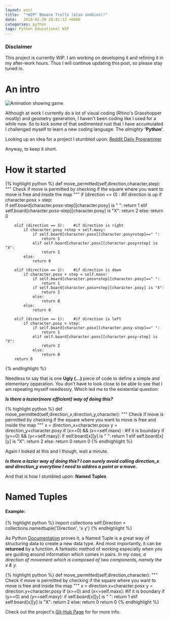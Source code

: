 ```yaml
---
layout: post
title:  "*WIP* Beware Trolls (also zombies)!"
date:   2018-02-20 20:41:12 +0000
categories: python
tags: Python Educational WIP
---
```

### Disclaimer
This project is currently WIP. I am working on developing it and refining it in my after-work hours. Thus I will continue updating this post, so please stay tuned in.
# An intro
![Animation showing game][animation]


Although at work I currently do a lot of visual coding (Rhino's Grasshopper mostly) and geometry generation, I haven't been coding like I used for a while now. So to kick some of that sedimented rust that I have accumulated I challenged myself to learn a new coding language. The *almighty* __'Python'__.

 Looking up an idea for a project I stumbled upon: [Reddit Daily Programmer][Reddit-challenge]

Anyway, to keep it short.

# How it started

{% highlight python %}
def move_permitted(self,direction,character,step):
        """
        Check if move is permitted
        by checking if the square where
        you want to move is free
        and inside the map
        """
        if (direction == 0) :   #if direction is up
            if character.posx > step:    
                if self.board[character.posx-step][character.posy] is " ": 
                    return 1
                elif self.board[character.posx-step][character.posy] is "X":
                    return 2
                else:
                    return 0

        elif (direction == 3):    #if direction is right
            if character.posy +step < self.maxy:
                if self.board[character.posx][character.posy+step]==" ": 
                    return 1
                elif self.board[character.posx][character.posy+step] is "X": 
                    return 2
            else:
                return 0

        elif (direction == 2):    #if direction is down
            if character.posx + step < self.maxx:
                if self.board[character.posx+step][character.posy]==" ": 
                    return 1
                if self.board[character.posx+step][character.posy] is "X": 
                    return 2                
                else:
                    return 0
            else:
                return 0

        elif (direction == 1):    #if direction is left
            if character.posy > step:
                if self.board[character.posx][character.posy-step]==" ": 
                    return 1
                elif self.board[character.posx][character.posy-step] is "X": 
                    return 2
                else:
                    return 0
        return 0
{% endhighlight %}

Needless to say that is one __Ugly (...)__ piece of code to define a simple and elementary opperation. You don't have to look close to be able to see that I am repeating myself needlessly. Which led me to the existential question:

__*Is there a lazier(more efficient) way of doing this?*__

{% highlight python %}
def move_permitted(self,direction_x,direction_y,character):
        """
        Check if move is permitted
        by checking if the square where
        you want to move is free
        and inside the map
        """
        x = direction_x+character.posx
        y = direction_y+character.posy
        if (x>=0) && (x<=self.maxx) :   #if it is boundary
            if (y>=0) && (y<=self.maxy):
                if self.board[x][y] is " ": 
                    return 1
                elif self.board[x][y] is "X":
                    return 2
                else:
                    return 0
        return 0
{% endhighlight %}

Again I looked at this and I though, wait a minute.

__*Is there a lazier way of doing this? I can surely avoid calling direction_x and direction_y everytime I need to addres a point or a move.*__ 

And that is how I stumbled upon: __Named Tuples__

# Named Tuples

#### Example:

{% highlight python %}
import collections
self.Direction = collections.namedtuple('Direction', 'x y')
{% endhighlight %}

As Python [Documentation][py_tu] proves it, a Named Tuple is a great way of structuring data to create a new data type. And most importantly, it can be **returned** by a function. A fantastic method of working especially when you are guiding around information which comes in pairs. *In my case, a direction of movement which is composed of two components, namely the x & y.*

{% highlight python %}
 def move_permitted(self,direction,character):
        """
        Check if move is permitted
        by checking if the square where
        you want to move is free
        and inside the map
        """
        x = direction.x+character.posx
        y = direction.y+character.posy
        if (x>=0) and (x<=self.maxx):   #if it is boundary
            if (y>=0) and (y<=self.maxy):
                if self.board[x][y] is " ": 
                    return 1
                elif self.board[x][y] is "X":
                    return 2
                else:
                    return 0
        return 0
{% endhighlight %}


Check out the project's [Git-Hub Page][project_github] for for more info.

[Reddit-challenge]: https://www.reddit.com/r/dailyprogrammer/comments/4vrb8n/weekly_25_escape_the_trolls/
[project_github]: https://github.com/cstml/escape_the_trolls
[py_tu]: https://docs.python.org/3/tutorial/datastructures.html
[animation]: https://i.imgur.com/nhpGprV.gif
